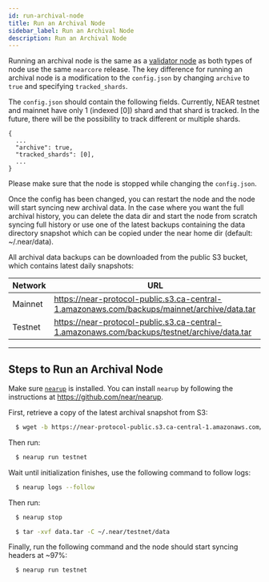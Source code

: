 ```yaml
---
id: run-archival-node
title: Run an Archival Node
sidebar_label: Run an Archival Node
description: Run an Archival Node
---
```


Running an archival node is the same as a [validator node](/docs/develop/node/validator/running-a-node) as both types of node use the same `nearcore` release. The key difference for running an archival node is a modification to the `config.json` by changing `archive` to `true` and specifying `tracked_shards`.

The `config.json` should contain the following fields. Currently, NEAR testnet and mainnet have only 1 (indexed [0]) shard and that shard is tracked. In the future, there will be the possibility to track different or multiple shards.

```
{
  ...
  "archive": true,
  "tracked_shards": [0],
  ...
}
```

Please make sure that the node is stopped while changing the `config.json`.

Once the config has been changed, you can restart the node and the node will start syncing new archival data. In the case where you want the full archival history, you can delete the data dir and start the node from scratch syncing full history or use one of the latest backups containing the data directory snapshot which can be copied under the near home dir (default: ~/.near/data).

All archival data backups can be downloaded from the public S3 bucket, which contains latest daily snapshots:

| Network | URL                                                                                         |
| ------- | ------------------------------------------------------------------------------------------- |
| Mainnet | https://near-protocol-public.s3.ca-central-1.amazonaws.com/backups/mainnet/archive/data.tar |
| Testnet | https://near-protocol-public.s3.ca-central-1.amazonaws.com/backups/testnet/archive/data.tar |

---

## Steps to Run an Archival Node

Make sure [`nearup`](https://github.com/near/nearup) is installed. You can install `nearup` by following the instructions at https://github.com/near/nearup.

First, retrieve a copy of the latest archival snapshot from S3:
```bash
  $ wget -b https://near-protocol-public.s3.ca-central-1.amazonaws.com/backups/{testnet|mainnet}/archive/data.tar`
```
Then run:
```bash
  $ nearup run testnet
```
Wait until initialization finishes, use the following command to follow logs:
```bash
  $ nearup logs --follow
```
Then run:
```bash
  $ nearup stop
```
```bash
  $ tar -xvf data.tar -C ~/.near/testnet/data
```
Finally, run the following command and the node should start syncing headers at ~97%:
```bash
  $ nearup run testnet
```
